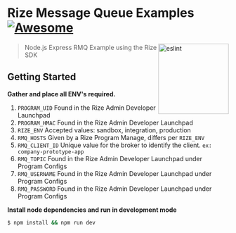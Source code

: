 # Rize Message Queue Examples [![Awesome](https://awesome.re/badge.svg)](https://awesome.re)

[<img src="https://investorjunkie.com/wp-content/uploads/2017/11/rize-2.png" width="160" align="right" alt="eslint">](http://eslint.org)

> Node.js Express RMQ Example using the Rize SDK



## Getting Started

**Gather and place all ENV's required.** 

1) `PROGRAM_UID` Found in the Rize Admin Developer Launchpad
2) `PROGRAM_HMAC` Found in the Rize Admin Developer Launchpad
3) `RIZE_ENV` Accepted values: sandbox, integration, production
4) `RMQ_HOSTS` Given by a Rize Program Manage, differs per `RIZE_ENV`
5) `RMQ_CLIENT_ID` Unique value for the broker to identify the client. `ex: company-prototype-app`
6) `RMQ_TOPIC` Found in the Rize Admin Developer Launchpad under Program Configs
7) `RMQ_USERNAME` Found in the Rize Admin Developer Launchpad under Program Configs
8) `RMQ_PASSWORD` Found in the Rize Admin Developer Launchpad under Program Configs



**Install node dependencies and run in development mode**

```bash
$ npm install && npm run dev
```

